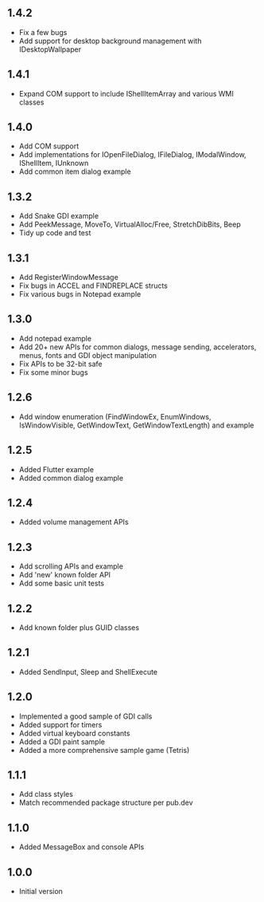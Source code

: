 ## 1.4.2

 - Fix a few bugs
 - Add support for desktop background management with IDesktopWallpaper

## 1.4.1

 - Expand COM support to include IShellItemArray and various WMI classes

## 1.4.0

 - Add COM support
 - Add implementations for IOpenFileDialog, IFileDialog, IModalWindow,
   IShellItem, IUnknown
 - Add common item dialog example

## 1.3.2

 - Add Snake GDI example
 - Add PeekMessage, MoveTo, VirtualAlloc/Free, StretchDibBits, Beep
 - Tidy up code and test

## 1.3.1

- Add RegisterWindowMessage
- Fix bugs in ACCEL and FINDREPLACE structs
- Fix various bugs in Notepad example

## 1.3.0

- Add notepad example
- Add 20+ new APIs for common dialogs, message sending, accelerators,
  menus, fonts and GDI object manipulation
- Fix APIs to be 32-bit safe
- Fix some minor bugs

## 1.2.6

- Add window enumeration (FindWindowEx, EnumWindows, IsWindowVisible, 
  GetWindowText, GetWindowTextLength) and example

## 1.2.5

- Added Flutter example
- Added common dialog example

## 1.2.4

- Added volume management APIs

## 1.2.3

- Add scrolling APIs and example
- Add 'new' known folder API
- Add some basic unit tests

## 1.2.2

- Add known folder plus GUID classes

## 1.2.1

- Added SendInput, Sleep and ShellExecute

## 1.2.0

- Implemented a good sample of GDI calls
- Added support for timers
- Added virtual keyboard constants
- Added a GDI paint sample
- Added a more comprehensive sample game (Tetris)

## 1.1.1

- Add class styles
- Match recommended package structure per pub.dev

## 1.1.0

- Added MessageBox and console APIs

## 1.0.0

- Initial version
